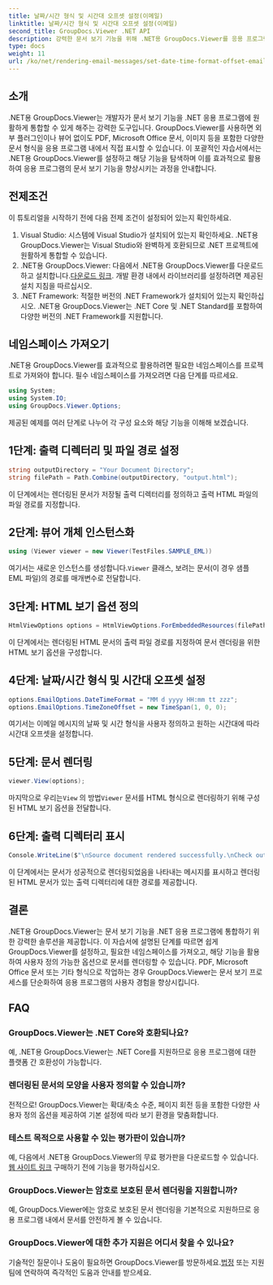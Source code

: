 ```yaml
---
title: 날짜/시간 형식 및 시간대 오프셋 설정(이메일)
linktitle: 날짜/시간 형식 및 시간대 오프셋 설정(이메일)
second_title: GroupDocs.Viewer .NET API
description: 강력한 문서 보기 기능을 위해 .NET용 GroupDocs.Viewer를 응용 프로그램에 완벽하게 통합하세요. 사용자 정의 가능한 옵션으로 사용자 경험을 향상하십시오.
type: docs
weight: 11
url: /ko/net/rendering-email-messages/set-date-time-format-offset-email/
---
```


## 소개
.NET용 GroupDocs.Viewer는 개발자가 문서 보기 기능을 .NET 응용 프로그램에 원활하게 통합할 수 있게 해주는 강력한 도구입니다. GroupDocs.Viewer를 사용하면 외부 플러그인이나 뷰어 없이도 PDF, Microsoft Office 문서, 이미지 등을 포함한 다양한 문서 형식을 응용 프로그램 내에서 직접 표시할 수 있습니다. 이 포괄적인 자습서에서는 .NET용 GroupDocs.Viewer를 설정하고 해당 기능을 탐색하며 이를 효과적으로 활용하여 응용 프로그램의 문서 보기 기능을 향상시키는 과정을 안내합니다.
## 전제조건
이 튜토리얼을 시작하기 전에 다음 전제 조건이 설정되어 있는지 확인하세요.
1. Visual Studio: 시스템에 Visual Studio가 설치되어 있는지 확인하세요. .NET용 GroupDocs.Viewer는 Visual Studio와 완벽하게 호환되므로 .NET 프로젝트에 원활하게 통합할 수 있습니다.
2.  .NET용 GroupDocs.Viewer: 다음에서 .NET용 GroupDocs.Viewer를 다운로드하고 설치합니다.[다운로드 링크](https://releases.groupdocs.com/viewer/net/). 개발 환경 내에서 라이브러리를 설정하려면 제공된 설치 지침을 따르십시오.
3. .NET Framework: 적절한 버전의 .NET Framework가 설치되어 있는지 확인하십시오. .NET용 GroupDocs.Viewer는 .NET Core 및 .NET Standard를 포함하여 다양한 버전의 .NET Framework를 지원합니다.

## 네임스페이스 가져오기
.NET용 GroupDocs.Viewer를 효과적으로 활용하려면 필요한 네임스페이스를 프로젝트로 가져와야 합니다. 필수 네임스페이스를 가져오려면 다음 단계를 따르세요.

```csharp
using System;
using System.IO;
using GroupDocs.Viewer.Options;
```


제공된 예제를 여러 단계로 나누어 각 구성 요소와 해당 기능을 이해해 보겠습니다.
## 1단계: 출력 디렉터리 및 파일 경로 설정
```csharp
string outputDirectory = "Your Document Directory";
string filePath = Path.Combine(outputDirectory, "output.html");
```
이 단계에서는 렌더링된 문서가 저장될 출력 디렉터리를 정의하고 출력 HTML 파일의 파일 경로를 지정합니다.
## 2단계: 뷰어 개체 인스턴스화
```csharp
using (Viewer viewer = new Viewer(TestFiles.SAMPLE_EML))
```
 여기서는 새로운 인스턴스를 생성합니다.`Viewer` 클래스, 보려는 문서(이 경우 샘플 EML 파일)의 경로를 매개변수로 전달합니다.
## 3단계: HTML 보기 옵션 정의
```csharp
HtmlViewOptions options = HtmlViewOptions.ForEmbeddedResources(filePath);
```
이 단계에서는 렌더링된 HTML 문서의 출력 파일 경로를 지정하여 문서 렌더링을 위한 HTML 보기 옵션을 구성합니다.
## 4단계: 날짜/시간 형식 및 시간대 오프셋 설정
```csharp
options.EmailOptions.DateTimeFormat = "MM d yyyy HH:mm tt zzz";
options.EmailOptions.TimeZoneOffset = new TimeSpan(1, 0, 0);
```
여기서는 이메일 메시지의 날짜 및 시간 형식을 사용자 정의하고 원하는 시간대에 따라 시간대 오프셋을 설정합니다.
## 5단계: 문서 렌더링
```csharp
viewer.View(options);
```
 마지막으로 우리는`View` 의 방법`Viewer` 문서를 HTML 형식으로 렌더링하기 위해 구성된 HTML 보기 옵션을 전달합니다.
## 6단계: 출력 디렉터리 표시
```csharp
Console.WriteLine($"\nSource document rendered successfully.\nCheck output in {outputDirectory}.");
```
이 단계에서는 문서가 성공적으로 렌더링되었음을 나타내는 메시지를 표시하고 렌더링된 HTML 문서가 있는 출력 디렉터리에 대한 경로를 제공합니다.

## 결론
.NET용 GroupDocs.Viewer는 문서 보기 기능을 .NET 응용 프로그램에 통합하기 위한 강력한 솔루션을 제공합니다. 이 자습서에 설명된 단계를 따르면 쉽게 GroupDocs.Viewer를 설정하고, 필요한 네임스페이스를 가져오고, 해당 기능을 활용하여 사용자 정의 가능한 옵션으로 문서를 렌더링할 수 있습니다. PDF, Microsoft Office 문서 또는 기타 형식으로 작업하는 경우 GroupDocs.Viewer는 문서 보기 프로세스를 단순화하여 응용 프로그램의 사용자 경험을 향상시킵니다.
## FAQ
### GroupDocs.Viewer는 .NET Core와 호환되나요?
예, .NET용 GroupDocs.Viewer는 .NET Core를 지원하므로 응용 프로그램에 대한 플랫폼 간 호환성이 가능합니다.
### 렌더링된 문서의 모양을 사용자 정의할 수 있습니까?
전적으로! GroupDocs.Viewer는 확대/축소 수준, 페이지 회전 등을 포함한 다양한 사용자 정의 옵션을 제공하여 기본 설정에 따라 보기 환경을 맞춤화합니다.
### 테스트 목적으로 사용할 수 있는 평가판이 있습니까?
 예, 다음에서 .NET용 GroupDocs.Viewer의 무료 평가판을 다운로드할 수 있습니다.[웹 사이트 링크](https://releases.groupdocs.com/viewer/net/) 구매하기 전에 기능을 평가하십시오.
### GroupDocs.Viewer는 암호로 보호된 문서 렌더링을 지원합니까?
예, GroupDocs.Viewer에는 암호로 보호된 문서 렌더링을 기본적으로 지원하므로 응용 프로그램 내에서 문서를 안전하게 볼 수 있습니다.
### GroupDocs.Viewer에 대한 추가 지원은 어디서 찾을 수 있나요?
 기술적인 질문이나 도움이 필요하면 GroupDocs.Viewer를 방문하세요.[법정](https://forum.groupdocs.com/c/viewer/9) 또는 지원팀에 연락하여 즉각적인 도움과 안내를 받으세요.